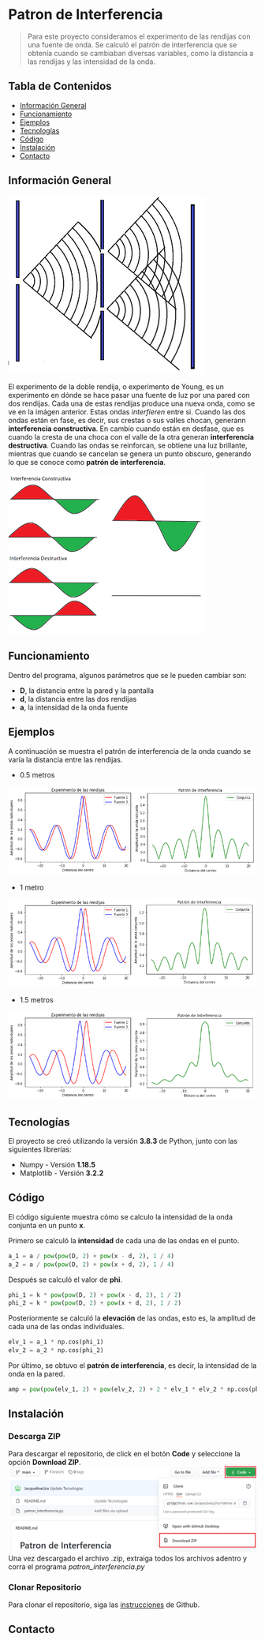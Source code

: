 # Patron de Interferencia
> Para este proyecto consideramos el experimento de las rendijas con una fuente de onda. Se calculó el patrón de interferencia que se obtenía cuando se cambiaban diversas variables, como la distancia a las rendijas y las intensidad de la onda.
## Tabla de Contenidos
* [Información General](#información-general)
* [Funcionamiento](#funcionamiento)
* [Ejemplos](#ejemplos)
* [Tecnologías](#tecnologías)
* [Código](#código)
* [Instalación](#instalación)
* [Contacto](#contacto)
## Información General
<img src="https://github.com/JacquelineLira/Patron-de-Interferencia/blob/main/img/Rendija.PNG" width="400" />

El experimento de la doble rendija, o experimento de Young, es un experimento en dónde se hace pasar una fuente de luz por una pared con dos rendijas. Cada una de estas rendijas produce una nueva onda, como se ve en la imágen anterior. Estas ondas *interfieren* entre si. Cuando las dos ondas están en fase, es decir, sus crestas o sus valles chocan, generann **interferencia constructiva**. En cambio cuando están en desfase, que es cuando la cresta de una choca con el valle de la otra generan **interferencia destructiva**. Cuando las ondas se reinforcan, se obtiene una luz brillante, mientras que cuando se cancelan se genera un punto obscuro, generando lo que se conoce como **patrón de interferencia**.

<img src="https://github.com/JacquelineLira/Patron-de-Interferencia/blob/main/img/interf.png" width="400" />

## Funcionamiento
Dentro del programa, algunos parámetros que se le pueden cambiar son:
* **D**, la distancia entre la pared y la pantalla
* **d**, la distancia entre las dos rendijas
* **a**, la intensidad de la onda fuente
## Ejemplos
A continuación se muestra el patrón de interferencia de la onda cuando se varía la distancia entre las rendijas.
* 0.5 metros

![](./img/patron1.png)

* 1 metro

![](./img/patron2.png)

* 1.5 metros

![](./img/patron3.png)

## Tecnologías
El proyecto se creó utilizando la versión **3.8.3** de Python, junto con las siguientes librerías:
* Numpy      - Versión **1.18.5**
* Matplotlib - Versión **3.2.2**
## Código
El código siguiente muestra cómo se calculo la intensidad de la onda conjunta en un punto **x**.

Primero se calculó la **intensidad** de cada una de las ondas en el punto.
``` Python
a_1 = a / pow(pow(D, 2) + pow(x - d, 2), 1 / 4)
a_2 = a / pow(pow(D, 2) + pow(x + d, 2), 1 / 4)
```
Después se calculó el valor de **phi**.
``` Python
phi_1 = k * pow(pow(D, 2) + pow(x - d, 2), 1 / 2)
phi_2 = k * pow(pow(D, 2) + pow(x + d, 2), 1 / 2)
```
Posteriormente se calculó la **elevación** de las ondas, esto es, la amplitud de cada una de las ondas individuales.
``` Python
elv_1 = a_1 * np.cos(phi_1)
elv_2 = a_2 * np.cos(phi_2)
```
Por último, se obtuvo el **patrón de interferencia**, es decir, la intensidad de la onda en la pared.
``` Python
amp = pow(pow(elv_1, 2) + pow(elv_2, 2) + 2 * elv_1 * elv_2 * np.cos(phi_1 - phi_2), 1 / 2)
```
## Instalación
### Descarga ZIP
Para descargar el repositorio, de click en el botón **Code** y seleccione la opción **Download ZIP**. ![](./img/descarga.png)
Una vez descargado el archivo .zip, extraiga todos los archivos adentro y corra el programa *patron_interferencia.py*
### Clonar Repositorio
Para clonar el repositorio, siga las [instrucciones](https://docs.github.com/en/github/creating-cloning-and-archiving-repositories/cloning-a-repository#:~:text=%20Cloning%20an%20empty%20repository%20%201%20On,and%20then%20paste%20the%20URL%20you...%20More) de Github.
## Contacto
